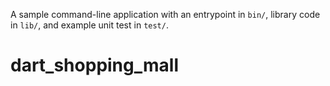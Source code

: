 A sample command-line application with an entrypoint in `bin/`, library code
in `lib/`, and example unit test in `test/`.
# dart_shopping_mall
